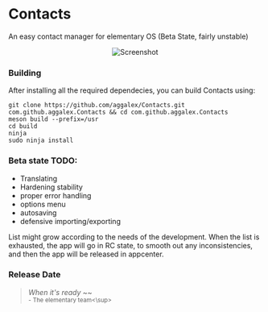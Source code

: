 # Contacts
An easy contact manager for elementary OS (Beta State, fairly unstable)

<p align="center">
    <img  src="https://github.com/aggalex/Contacts/blob/master/data/Images/Screenshot.png" alt="Screenshot"> <br>
</p>

### Building
After installing all the required dependecies, you can build Contacts using:
```
git clone https://github.com/aggalex/Contacts.git com.github.aggalex.Contacts && cd com.github.aggalex.Contacts
meson build --prefix=/usr
cd build
ninja
sudo ninja install
```

### Beta state TODO:
- Translating
- Hardening stability
- proper error handling
- options menu
- autosaving
- defensive importing/exporting

List might grow according to the needs of the development. When the list is exhausted, the app will go in RC state, to smooth out any inconsistencies, and then the app will be released in appcenter.

### Release Date
> <i>When it's ready</i> ~~ <br><sup>- The elementary team<\sup>
